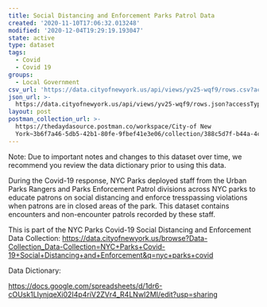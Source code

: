 ```yaml
---
title: Social Distancing and Enforcement Parks Patrol Data
created: '2020-11-10T17:06:32.013248'
modified: '2020-12-04T19:29:19.193047'
state: active
type: dataset
tags:
  - Covid
  - Covid 19
groups:
  - Local Government
csv_url: 'https://data.cityofnewyork.us/api/views/yv25-wqf9/rows.csv?accessType=DOWNLOAD'
json_url: >-
  https://data.cityofnewyork.us/api/views/yv25-wqf9/rows.json?accessType=DOWNLOAD
layout: post
postman_collection_url: >-
  https://thedaydasource.postman.co/workspace/City-of New
  York~3b6f7a46-5db5-42b1-80fe-9fbef41e3e06/collection/388c5d7f-b44a-4ce0-9a92-51f9a0fde544
---
```

Note: Due to important notes and changes to this dataset over time, we recommend you review the data dictionary prior to using this data. 

During the Covid-19 response, NYC Parks deployed staff from the Urban Parks Rangers and Parks Enforcement Patrol divisions across NYC parks to educate patrons on social distancing and enforce tresspassing violations when patrons are in closed areas of the park. This dataset contains encounters and non-encounter patrols recorded by these staff.

This is part of the NYC Parks Covid-19 Social Distancing and Enforcement Data Collection: https://data.cityofnewyork.us/browse?Data-Collection_Data-Collection=NYC+Parks+Covid-19+Social+Distancing+and+Enforcement&q=nyc+parks+covid

Data Dictionary:

https://docs.google.com/spreadsheets/d/1dr6-cOUsk1LIynjqeXi02I4p4riV2ZVr4_R4LNwI2MI/edit?usp=sharing
